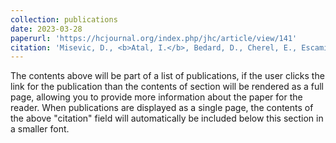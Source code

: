 ```yaml
---
collection: publications
date: 2023-03-28 
paperurl: 'https://hcjournal.org/index.php/jhc/article/view/141'
citation: 'Misevic, D., <b>Atal, I.</b>, Bedard, D., Cherel, E., Escamilla, J., Evans, L., Hannon, V., Huron, C., Irrmann, O., Kizilcec, R., Lazega, E., Lemoie, K., Lindner, A., Macedo, M., Mainguy, G., Mann, R., Masselot, C., Michelucci, P., Nikolayeva, I., Ogan, A., Pérez-Sanagustín, M., Pescetelli, N., Poquet, S., Rafner, J., Regester, D., Santolini, M., Sevin, J.-M., Shahaf, D., Sherson, J., Smith, J., Söllner, M., Soulié, F., Taddei, F., Tupikina, L., & Van Der Leeuw, S. (2023). Harnessing collective intelligence for the future of learning – a co-constructed research and development agenda . <i>Human Computation,</i> 10(1), 1-30. https://doi.org/10.15346/hc.v10i1.141'
---
```


The contents above will be part of a list of publications, if the user clicks the link for the publication than the contents of section will be rendered as a full page, allowing you to provide more information about the paper for the reader. When publications are displayed as a single page, the contents of the above "citation" field will automatically be included below this section in a smaller font.
